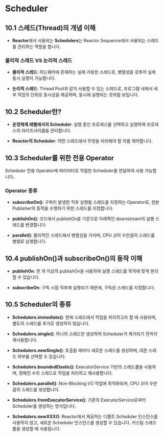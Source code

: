 # Scheduler

## 10.1 스레드(Thread)의 개념 이해

- **Reactor**에서 사용되는 **Schedulers**는 Reactor Sequence에서 사용되는 스레드를 관리하는 역할을 합니다.

### 물리적 스레드 VS 논리적 스레드
- **물리적 스레드**: 하드웨어에 존재하는 실제 가용한 스레드로, 병렬성을 갖추어 실제 동시 실행이 가능합니다.
  
- **논리적 스레드**: Thread Pool과 같이 사용할 수 있는 스레드로, 프로그램 내에서 세부 작업의 단위로 동시성을 제공하며, 동시에 실행되는 것처럼 보입니다.


## 10.2 Scheduler란?

- **운영체제 레벨에서의 Scheduler**: 실행 중인 프로세스를 선택하고 실행하여 프로세스의 라이프사이클을 관리합니다.

- **Reactor의 Scheduler**: 어떤 스레드에서 무엇을 처리해야 할 지를 제어합니다.


## 10.3 Scheduler를 위한 전용 Operator

Scheduler 전용 Operator에 파라미터로 적절한 Scheduler를 전달하여 사용 가능합니다.

### Operator 종류
- **subscribeOn()**: 구독이 발생한 직후 실행될 스레드를 지정하는 Operator로, 원본 Publisher의 동작을 수행하기 위한 스레드를 지정합니다.

- **publishOn()**: 코드에서 publishOn을 기준으로 아래쪽인 downstream의 실행 스레드를 변경합니다.

- **parallel()**: 물리적인 스레드에서 병렬성을 가지며, CPU 코어 수만큼의 스레드를 병렬로 실행합니다.


## 10.4 publishOn()과 subscribeOn()의 동작 이해

- **publishOn**: 한 개 이상의 publishOn을 사용하여 실행 스레드를 목적에 맞게 분리할 수 있습니다.

- **subscribeOn**: 구독 시점 직후에 실행되기 때문에, 구독된 스레드를 지정합니다.

## 10.5 Scheduler의 종류

- **Schedulers.immediate()**: 현재 스레드에서 작업을 처리하고자 할 때 사용되며, 별도의 스레드를 추가로 생성하지 않습니다.

- **Schedulers.single()**: 하나의 스레드만 생성하여 Scheduler가 제거되기 전까지 재사용합니다.

- **Schedulers.newSingle()**: 호출될 때마다 새로운 스레드를 생성하며, 데몬 스레드 여부를 선택할 수 있습니다.

- **Schedulers.boundedElastic()**: ExecutorService 기반의 스레드풀을 사용하며, 정해진 수의 스레드로 작업을 처리하고 재사용합니다.

- **Schedulers.parallel()**: Non-Blocking I/O 작업에 최적화되며, CPU 코어 수만큼의 스레드를 생성합니다.

- **Schedulers.fromExecutorService()**: 기존의 ExecutorService로부터 Scheduler를 생성하는 방식입니다.

- **Schedulers.newXXX()**: Reactor에서 제공하는 디폴트 Scheduler 인스턴스를 사용하지 않고, 새로운 Scheduler 인스턴스를 생성할 수 있습니다. 커스텀 스레드 풀을 생성할 때 사용됩니다.